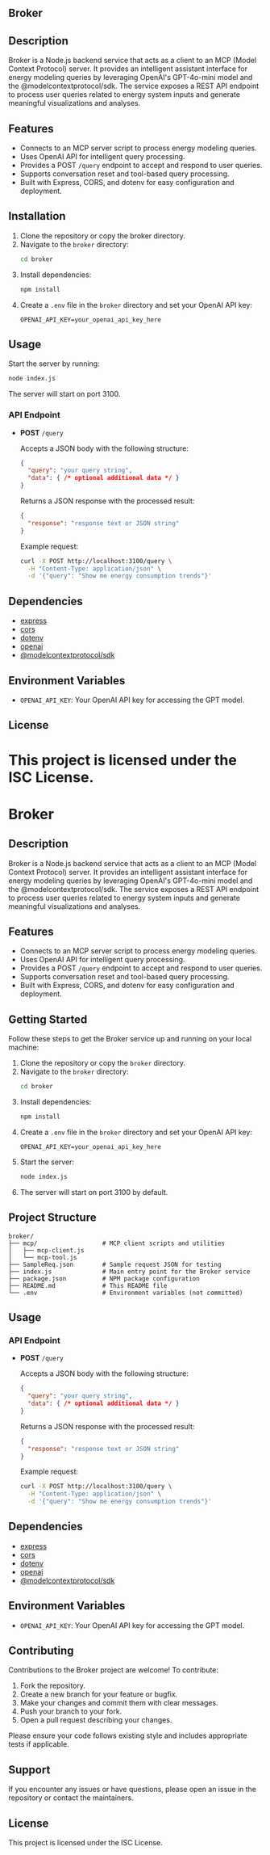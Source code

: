 ## Broker

## Description
Broker is a Node.js backend service that acts as a client to an MCP (Model Context Protocol) server. It provides an intelligent assistant interface for energy modeling queries by leveraging OpenAI's GPT-4o-mini model and the @modelcontextprotocol/sdk. The service exposes a REST API endpoint to process user queries related to energy system inputs and generate meaningful visualizations and analyses.

## Features
- Connects to an MCP server script to process energy modeling queries.
- Uses OpenAI API for intelligent query processing.
- Provides a POST `/query` endpoint to accept and respond to user queries.
- Supports conversation reset and tool-based query processing.
- Built with Express, CORS, and dotenv for easy configuration and deployment.

## Installation

1. Clone the repository or copy the broker directory.
2. Navigate to the `broker` directory:
   ```bash
   cd broker
   ```
3. Install dependencies:
   ```bash
   npm install
   ```
4. Create a `.env` file in the `broker` directory and set your OpenAI API key:
   ```
   OPENAI_API_KEY=your_openai_api_key_here
   ```

## Usage

Start the server by running:

```bash
node index.js
```

The server will start on port 3100.

### API Endpoint

- **POST** `/query`

  Accepts a JSON body with the following structure:

  ```json
  {
    "query": "your query string",
    "data": { /* optional additional data */ }
  }
  ```

  Returns a JSON response with the processed result:

  ```json
  {
    "response": "response text or JSON string"
  }
  ```

  Example request:

  ```bash
  curl -X POST http://localhost:3100/query \
    -H "Content-Type: application/json" \
    -d '{"query": "Show me energy consumption trends"}'
  ```

## Dependencies

- [express](https://www.npmjs.com/package/express)
- [cors](https://www.npmjs.com/package/cors)
- [dotenv](https://www.npmjs.com/package/dotenv)
- [openai](https://www.npmjs.com/package/openai)
- [@modelcontextprotocol/sdk](https://www.npmjs.com/package/@modelcontextprotocol/sdk)

## Environment Variables

- `OPENAI_API_KEY`: Your OpenAI API key for accessing the GPT model.

## License

This project is licensed under the ISC License.
=======
# Broker

## Description
Broker is a Node.js backend service that acts as a client to an MCP (Model Context Protocol) server. It provides an intelligent assistant interface for energy modeling queries by leveraging OpenAI's GPT-4o-mini model and the @modelcontextprotocol/sdk. The service exposes a REST API endpoint to process user queries related to energy system inputs and generate meaningful visualizations and analyses.

## Features
- Connects to an MCP server script to process energy modeling queries.
- Uses OpenAI API for intelligent query processing.
- Provides a POST `/query` endpoint to accept and respond to user queries.
- Supports conversation reset and tool-based query processing.
- Built with Express, CORS, and dotenv for easy configuration and deployment.

## Getting Started

Follow these steps to get the Broker service up and running on your local machine:

1. Clone the repository or copy the `broker` directory.
2. Navigate to the `broker` directory:
   ```bash
   cd broker
   ```
3. Install dependencies:
   ```bash
   npm install
   ```
4. Create a `.env` file in the `broker` directory and set your OpenAI API key:
   ```
   OPENAI_API_KEY=your_openai_api_key_here
   ```
5. Start the server:
   ```bash
   node index.js
   ```
6. The server will start on port 3100 by default.

## Project Structure

```
broker/
├── mcp/                  # MCP client scripts and utilities
│   ├── mcp-client.js
│   └── mcp-tool.js
├── SampleReq.json        # Sample request JSON for testing
├── index.js              # Main entry point for the Broker service
├── package.json          # NPM package configuration
├── README.md             # This README file
└── .env                  # Environment variables (not committed)
```

## Usage

### API Endpoint

- **POST** `/query`

  Accepts a JSON body with the following structure:

  ```json
  {
    "query": "your query string",
    "data": { /* optional additional data */ }
  }
  ```

  Returns a JSON response with the processed result:

  ```json
  {
    "response": "response text or JSON string"
  }
  ```

  Example request:

  ```bash
  curl -X POST http://localhost:3100/query \
    -H "Content-Type: application/json" \
    -d '{"query": "Show me energy consumption trends"}'
  ```

## Dependencies

- [express](https://www.npmjs.com/package/express)
- [cors](https://www.npmjs.com/package/cors)
- [dotenv](https://www.npmjs.com/package/dotenv)
- [openai](https://www.npmjs.com/package/openai)
- [@modelcontextprotocol/sdk](https://www.npmjs.com/package/@modelcontextprotocol/sdk)

## Environment Variables

- `OPENAI_API_KEY`: Your OpenAI API key for accessing the GPT model.

## Contributing

Contributions to the Broker project are welcome! To contribute:

1. Fork the repository.
2. Create a new branch for your feature or bugfix.
3. Make your changes and commit them with clear messages.
4. Push your branch to your fork.
5. Open a pull request describing your changes.

Please ensure your code follows existing style and includes appropriate tests if applicable.

## Support

If you encounter any issues or have questions, please open an issue in the repository or contact the maintainers.

## License

This project is licensed under the ISC License.

